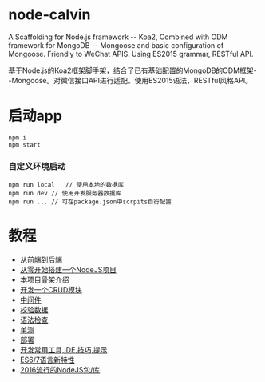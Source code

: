 # node-calvin
A Scaffolding for Node.js framework -- Koa2, Combined with ODM framework for MongoDB -- Mongoose and basic configuration of Mongoose. Friendly to WeChat APIS. Using ES2015 grammar, RESTful API.

基于Node.js的Koa2框架脚手架，结合了已有基础配置的MongoDB的ODM框架--Mongoose。对微信接口API进行适配。使用ES2015语法，RESTful风格API。

# 启动app
```
npm i
npm start
```
### 自定义环境启动
```
npm run local	// 使用本地的数据库
npm run dev	// 使用开发服务器数据库
npm run ...	// 可在package.json中scrpits自行配置
```
# 教程

* [从前端到后端](guide/01_why_node.md)
* [从零开始搭建一个NodeJS项目](guide/02_get_started_with_zero.md)
* [本项目骨架介绍](guide/03_about_guru.md)
* [开发一个CRUD模块](guide/04_CRUD.md)
* [中间件](guide/05_middleware.md)
* [校验数据](guide/06_vaildate.md)
* [语法检查](guide/07_lint.md)
* [单测](guide/08_test.md)
* [部署](guide/09_deploy.md)
* [开发常用工具,IDE,技巧,提示](guide/10_misc.md)
* [ES6/7语言新特性](guide/11_ES_7_new_feature.md)
* [2016流行的NodeJS包/库](guide/12_node_top_packages.md)
